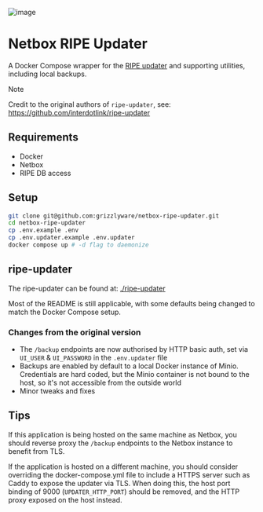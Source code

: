 ![image](https://github.com/grizzlyware/netbox-ripe-updater/assets/1097093/f8b7442d-2223-4486-b33b-f4fb77314727)

# Netbox RIPE Updater

A Docker Compose wrapper for the [RIPE updater](https://github.com/interdotlink/ripe-updater) and supporting utilities, including local backups.

> [!NOTE]  
> Credit to the original authors of `ripe-updater`, see: https://github.com/interdotlink/ripe-updater

## Requirements

* Docker
* Netbox
* RIPE DB access

## Setup

```bash
git clone git@github.com:grizzlyware/netbox-ripe-updater.git
cd netbox-ripe-updater
cp .env.example .env
cp .env.updater.example .env.updater
docker compose up # -d flag to daemonize
```

## ripe-updater

The ripe-updater can be found at: [./ripe-updater](./ripe-updater)

Most of the README is still applicable, with some defaults being changed to match the Docker Compose setup.

### Changes from the original version

* The `/backup` endpoints are now authorised by HTTP basic auth, set via `UI_USER` & `UI_PASSWORD` in the `.env.updater` file
* Backups are enabled by default to a local Docker instance of Minio. Credentials are hard coded, but the Minio container is not bound to the host, so it's not accessible from the outside world
* Minor tweaks and fixes

## Tips

If this application is being hosted on the same machine as Netbox, you should reverse proxy the `/backup` endpoints to the Netbox instance to benefit from TLS.

If the application is hosted on a different machine, you should consider overriding the docker-compose.yml file to include a HTTPS server such as Caddy to expose the updater via TLS. When doing this, the host port binding of 9000 (`UPDATER_HTTP_PORT`) should be removed, and the HTTP proxy exposed on the host instead.

